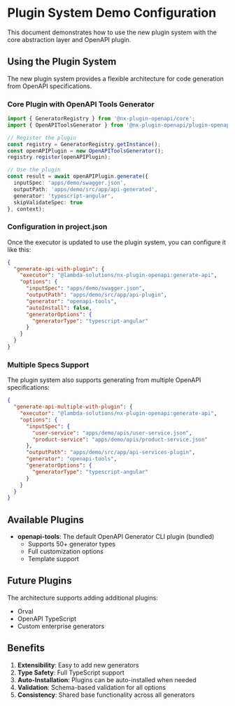 # Plugin System Demo Configuration

This document demonstrates how to use the new plugin system with the core abstraction layer and OpenAPI plugin.

## Using the Plugin System

The new plugin system provides a flexible architecture for code generation from OpenAPI specifications.

### Core Plugin with OpenAPI Tools Generator

```typescript
import { GeneratorRegistry } from '@nx-plugin-openapi/core';
import { OpenAPIToolsGenerator } from '@nx-plugin-openapi/plugin-openapi';

// Register the plugin
const registry = GeneratorRegistry.getInstance();
const openAPIPlugin = new OpenAPIToolsGenerator();
registry.register(openAPIPlugin);

// Use the plugin
const result = await openAPIPlugin.generate({
  inputSpec: 'apps/demo/swagger.json',
  outputPath: 'apps/demo/src/app/api-generated',
  generator: 'typescript-angular',
  skipValidateSpec: true
}, context);
```

### Configuration in project.json

Once the executor is updated to use the plugin system, you can configure it like this:

```json
{
  "generate-api-with-plugin": {
    "executor": "@lambda-solutions/nx-plugin-openapi:generate-api",
    "options": {
      "inputSpec": "apps/demo/swagger.json",
      "outputPath": "apps/demo/src/app/api-plugin",
      "generator": "openapi-tools",
      "autoInstall": false,
      "generatorOptions": {
        "generatorType": "typescript-angular"
      }
    }
  }
}
```

### Multiple Specs Support

The plugin system also supports generating from multiple OpenAPI specifications:

```json
{
  "generate-api-multiple-with-plugin": {
    "executor": "@lambda-solutions/nx-plugin-openapi:generate-api",
    "options": {
      "inputSpec": {
        "user-service": "apps/demo/apis/user-service.json",
        "product-service": "apps/demo/apis/product-service.json"
      },
      "outputPath": "apps/demo/src/app/api-services-plugin",
      "generator": "openapi-tools",
      "generatorOptions": {
        "generatorType": "typescript-angular"
      }
    }
  }
}
```

## Available Plugins

- **openapi-tools**: The default OpenAPI Generator CLI plugin (bundled)
  - Supports 50+ generator types
  - Full customization options
  - Template support

## Future Plugins

The architecture supports adding additional plugins:
- Orval
- OpenAPI TypeScript
- Custom enterprise generators

## Benefits

1. **Extensibility**: Easy to add new generators
2. **Type Safety**: Full TypeScript support
3. **Auto-Installation**: Plugins can be auto-installed when needed
4. **Validation**: Schema-based validation for all options
5. **Consistency**: Shared base functionality across all generators